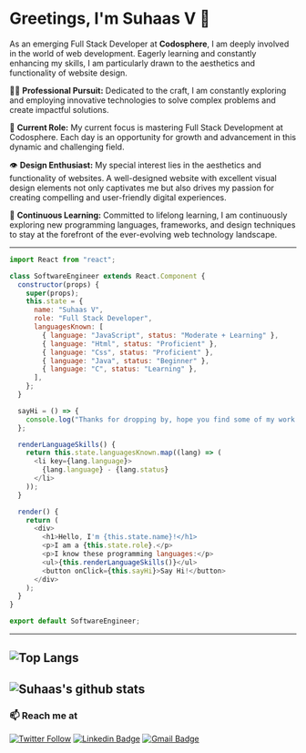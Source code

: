 # Greetings, I'm Suhaas V 👋

As an emerging Full Stack Developer at **Codosphere**, I am deeply involved in the world of web development. Eagerly learning and constantly enhancing my skills, I am particularly drawn to the aesthetics and functionality of website design.

👨‍💻 **Professional Pursuit:** Dedicated to the craft, I am constantly exploring and employing innovative technologies to solve complex problems and create impactful solutions.

🚀 **Current Role:** My current focus is mastering Full Stack Development at Codosphere. Each day is an opportunity for growth and advancement in this dynamic and challenging field.

👁️ **Design Enthusiast:** My special interest lies in the aesthetics and functionality of websites. A well-designed website with excellent visual design elements not only captivates me but also drives my passion for creating compelling and user-friendly digital experiences.

🌱 **Continuous Learning:** Committed to lifelong learning, I am continuously exploring new programming languages, frameworks, and design techniques to stay at the forefront of the ever-evolving web technology landscape.

---

```javascript
import React from "react";

class SoftwareEngineer extends React.Component {
  constructor(props) {
    super(props);
    this.state = {
      name: "Suhaas V",
      role: "Full Stack Developer",
      languagesKnown: [
        { language: "JavaScript", status: "Moderate + Learning" },
        { language: "Html", status: "Proficient" },
        { language: "Css", status: "Proficient" },
        { language: "Java", status: "Beginner" },
        { language: "C", status: "Learning" },
      ],
    };
  }

  sayHi = () => {
    console.log("Thanks for dropping by, hope you find some of my work interesting.");
  };

  renderLanguageSkills() {
    return this.state.languagesKnown.map((lang) => (
      <li key={lang.language}>
        {lang.language} - {lang.status}
      </li>
    ));
  }

  render() {
    return (
      <div>
        <h1>Hello, I'm {this.state.name}!</h1>
        <p>I am a {this.state.role}.</p>
        <p>I know these programming languages:</p>
        <ul>{this.renderLanguageSkills()}</ul>
        <button onClick={this.sayHi}>Say Hi!</button>
      </div>
    );
  }
}

export default SoftwareEngineer;
```
---

![Top Langs](https://github-readme-stats.vercel.app/api/top-langs/?username=suhaasvijay&layout=compact&theme=dark&hide_border=true)
---

![Suhaas's github stats](https://github-readme-stats.vercel.app/api?username=suhaasvijay&show_icons=true&hide_border=true&theme=dark)
---
### 📫 Reach me at 
[![Twitter Follow](https://img.shields.io/twitter/follow/suhaas_v10?style=social)](https://twitter.com/suhaas_v10)
[![Linkedin Badge](https://img.shields.io/badge/-suhaasv7-blue?style=flat-square&logo=Linkedin&logoColor=white&link=https://www.linkedin.com/in/harshkumarkhatri/)](https://www.linkedin.com/in/suhaasv7/)
[![Gmail Badge](https://img.shields.io/badge/-suhaasvijay7@gmail.com-c14438?style=flat-square&logo=Gmail&logoColor=white&link=mailto:mailharshkhatri@gmail.com)](mailto:suhaasvijay7@gmail.com)
